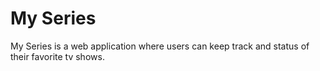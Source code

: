 # My Series
My Series is a web application where users can keep track and status of their favorite tv shows.
